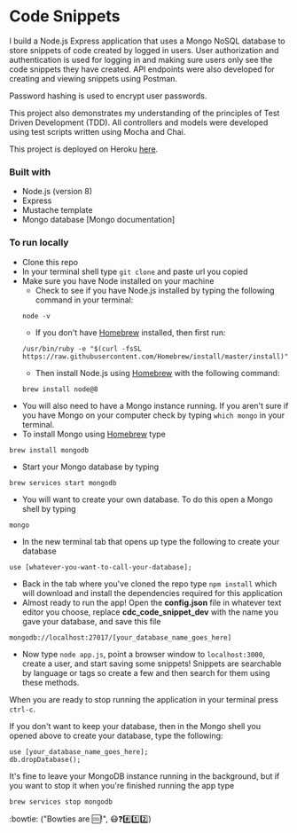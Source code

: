 # Code Snippets

I build a Node.js Express application that uses a Mongo NoSQL database to store snippets of code created by logged in users. User authorization and authentication is used for logging in and making sure users only see the code snippets they have created. API endpoints were also developed for creating and viewing snippets using Postman.

Password hashing is used to encrypt user passwords.

This project also demonstrates my understanding of the principles of Test Driven Development (TDD). All controllers and models were developed using test scripts written using Mocha and Chai.

This project is deployed on Heroku [here](https://gentle-sea-40488.herokuapp.com/).

### Built with
* Node.js (version 8)
* Express
* Mustache template
* Mongo database [Mongo documentation]

### To run locally
* Clone this repo
* In your terminal shell type `git clone` and paste url you copied
* Make sure you have Node installed on your machine
  * Check to see if you have Node.js installed by typing the following command in your terminal:
  ```
  node -v
  ```
  * If you don't have [Homebrew](https://brew.sh/) installed, then first run:
  ```
  /usr/bin/ruby -e "$(curl -fsSL https://raw.githubusercontent.com/Homebrew/install/master/install)"
  ```
  * Then install Node.js using [Homebrew](https://brew.sh/) with the following command:
  ```
  brew install node@8
  ```
* You will also need to have a Mongo instance running. If you aren't sure if you have Mongo on your computer check by typing `which mongo` in your terminal.
* To install Mongo using [Homebrew](https://brew.sh/) type
```
brew install mongodb
```
* Start your Mongo database by typing
```
brew services start mongodb
```
* You will want to create your own database. To do this open a Mongo shell by typing
```
mongo
```
* In the new terminal tab that opens up type the following to create your database
```
use [whatever-you-want-to-call-your-database];
```
* Back in the tab where you've cloned the repo type `npm install` which will download and install the dependencies required for this application
* Almost ready to run the app! Open the **config.json** file in whatever text editor you choose, replace **cdc_code_snippet_dev** with the name you gave your database, and save this file
```
mongodb://localhost:27017/[your_database_name_goes_here]
```
* Now type `node app.js`, point a browser window to `localhost:3000`, create a user, and start saving some snippets! Snippets are searchable by language or tags so create a few and then search for them using these methods.

When you are ready to stop running the application in your terminal press `ctrl-c`.

If you don't want to keep your database, then in the Mongo shell you opened above to create your database, type the following:
```
use [your_database_name_goes_here];
db.dropDatabase();
```
It's fine to leave your MongoDB instance running in the background, but if you want to stop it when you're finished running the app type
```
brew services stop mongodb
```

:bowtie:
("Bowties are :cool:!", :mask::question::hash::one::two:)
